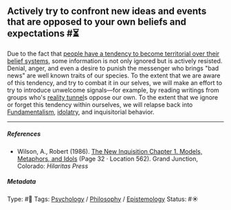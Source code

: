 ## Actively try to confront new ideas and events that are opposed to your own beliefs and expectations #⏳

Due to the fact that [people have a tendency to become territorial over their belief systems](People%20have%20a%20tendency%20to%20become%20territorial%20over%20their%20belief%20systems.md), some information is not only ignored but is actively resisted. Denial, anger, and even a desire to punish the messenger who brings "bad news" are well known traits of our species. To the extent that we are aware of this tendency, and try to combat it in our selves, we will make an effort to try to introduce unwelcome signals—for example, by reading writings from groups who's [reality tunnel](Reality%20tunnel.md)s oppose our own. To the extent that we ignore or forget this tendency within ourselves, we will relapse back into [Fundamentalism](Fundamentalism.md), [idolatry](Idolatry.md), and inquisitorial behavior. 

---

##### References

* Wilson, A., Robert (1986). [The New Inquisition Chapter 1. Models, Metaphors, and Idols](The%20New%20Inquisition%20Chapter%201.%20Models,%20Metaphors,%20and%20Idols.md) (Page 32 · Location 562). Grand Junction, Colorado: *Hilaritas Press*

##### Metadata

Type: #🔴 
Tags: [Psychology](Psychology.md) / [Philosophy](Philosophy.md) / [Epistemology](Epistemology.md) 
Status: #☀️ 
